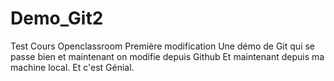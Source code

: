 # Demo_Git2
Test Cours Openclassroom
Première modification
Une démo de Git qui se passe bien et maintenant on  modifie depuis Github
Et maintenant depuis ma machine local.
Et c'est Génial.
